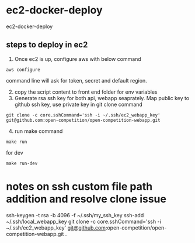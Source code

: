 # ec2-docker-deploy
ec2-docker-deploy


## steps to deploy in ec2

1. Once ec2 is up, configure aws with below command
```
aws configure
```
command line will ask for token, secret and default region.

2. copy the script content to front end folder for env variables
3. Generate rsa ssh key for both api, webapp seaprately. Map public key to github ssh key, use private key in git clone command 
```
git clone -c core.sshCommand='ssh -i ~/.ssh/ec2_webapp_key' git@github.com:open-competition/open-competition-webapp.git
```
4. run make command
```
make run
```

for dev
```
make run-dev
```


# notes on ssh custom file path addition and resolve clone issue
ssh-keygen -t rsa -b 4096 -f ~/.ssh/my_ssh_key
ssh-add ~/.ssh/local_webapp_key
git clone -c core.sshCommand='ssh -i ~/.ssh/ec2_webapp_key' git@github.com:open-competition/open-competition-webapp.git .